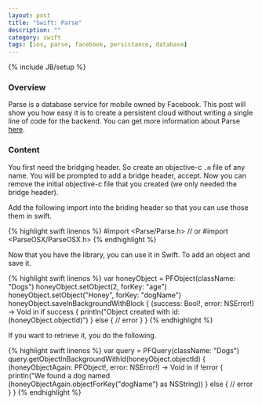 ```yaml
---
layout: post
title: "Swift: Parse"
description: ""
category: swift
tags: [ios, parse, facebook, persistance, database]
---
```

{% include JB/setup %}

<!-- Overview -->
<h3>Overview</h3>

Parse is a database service for mobile owned by Facebook. This post will show you how easy it is to create a persistent cloud without writing a single line of code for the backend. You can get more information about Parse [here](http://blog.parse.com/2014/06/06/building-apps-with-parse-and-swift/).


<!-- Content -->
<h3>Content</h3>

You first need the bridging header. So create an objective-c `.m` file of any name. You will be prompted to add a bridge header, accept. Now you can remove the initial objective-c file that you created (we only needed the bridge header).

Add the following import into the briding header so that you can use those them in swift.

<!-- Code _______________________________________-->
{% highlight swift linenos %}
#import <Parse/Parse.h>
// or #import <ParseOSX/ParseOSX.h>
{% endhighlight %}
<!-- /Code ^^^^^^^^^^^^^^^^^^^^^^^^^^^^^^^^^^^^^^-->

Now that you have the library, you can use it in Swift. To add an object and save it.

<!-- Code _______________________________________-->
{% highlight swift linenos %}
var honeyObject = PFObject(className: "Dogs")
honeyObject.setObject(2, forKey: "age")
honeyObject.setObject("Honey", forKey: "dogName")
honeyObject.saveInBackgroundWithBlock { 
    (success: Bool!, error: NSError!) -> Void in
    if success {
        println("Object created with id: \(honeyObject.objectId)")
    } else {
        // error
    }
}
{% endhighlight %}
<!-- /Code ^^^^^^^^^^^^^^^^^^^^^^^^^^^^^^^^^^^^^^-->


If you want to retrieve it, you do the following.

<!-- Code _______________________________________-->
{% highlight swift linenos %}
var query = PFQuery(className: "Dogs")
query.getObjectInBackgroundWithId(honeyObject.objectId) {
    (honeyObjectAgain: PFObject!, error: NSError!) -> Void in
    if !error {
        println("We found a dog named \(honeyObjectAgain.objectForKey("dogName") as NSString))
    } else {
        // error
    }
}
{% endhighlight %}
<!-- /Code ^^^^^^^^^^^^^^^^^^^^^^^^^^^^^^^^^^^^^^-->